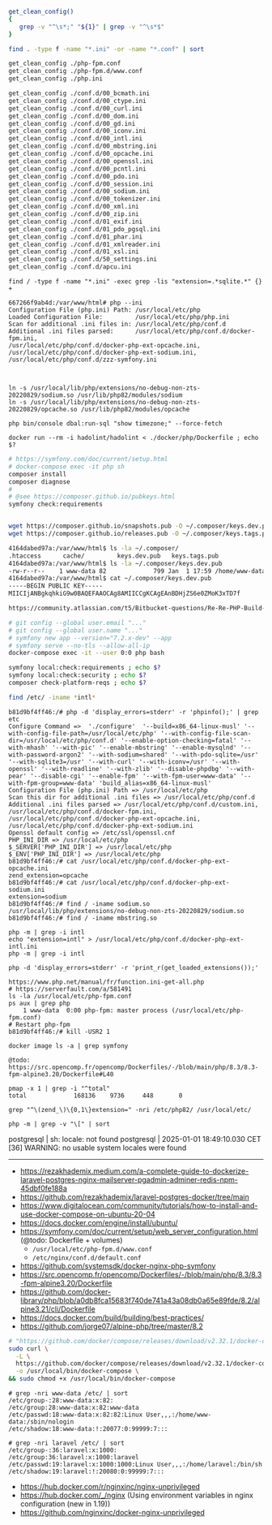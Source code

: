 ```bash
get_clean_config()
{
   grep -v "^\s*;" "${1}" | grep -v "^\s*$"
}

find . -type f -name "*.ini" -or -name "*.conf" | sort

get_clean_config ./php-fpm.conf
get_clean_config ./php-fpm.d/www.conf
get_clean_config ./php.ini

get_clean_config ./conf.d/00_bcmath.ini
get_clean_config ./conf.d/00_ctype.ini
get_clean_config ./conf.d/00_curl.ini
get_clean_config ./conf.d/00_dom.ini
get_clean_config ./conf.d/00_gd.ini
get_clean_config ./conf.d/00_iconv.ini
get_clean_config ./conf.d/00_intl.ini
get_clean_config ./conf.d/00_mbstring.ini
get_clean_config ./conf.d/00_opcache.ini
get_clean_config ./conf.d/00_openssl.ini
get_clean_config ./conf.d/00_pcntl.ini
get_clean_config ./conf.d/00_pdo.ini
get_clean_config ./conf.d/00_session.ini
get_clean_config ./conf.d/00_sodium.ini
get_clean_config ./conf.d/00_tokenizer.ini
get_clean_config ./conf.d/00_xml.ini
get_clean_config ./conf.d/00_zip.ini
get_clean_config ./conf.d/01_exif.ini
get_clean_config ./conf.d/01_pdo_pgsql.ini
get_clean_config ./conf.d/01_phar.ini
get_clean_config ./conf.d/01_xmlreader.ini
get_clean_config ./conf.d/01_xsl.ini
get_clean_config ./conf.d/50_settings.ini
get_clean_config ./conf.d/apcu.ini
```

```
find / -type f -name "*.ini" -exec grep -lis "extension=.*sqlite.*" {} +

667266f9ab4d:/var/www/html# php --ini
Configuration File (php.ini) Path: /usr/local/etc/php
Loaded Configuration File:         /usr/local/etc/php/php.ini
Scan for additional .ini files in: /usr/local/etc/php/conf.d
Additional .ini files parsed:      /usr/local/etc/php/conf.d/docker-fpm.ini,
/usr/local/etc/php/conf.d/docker-php-ext-opcache.ini,
/usr/local/etc/php/conf.d/docker-php-ext-sodium.ini,
/usr/local/etc/php/conf.d/zzz-symfony.ini



ln -s /usr/local/lib/php/extensions/no-debug-non-zts-20220829/sodium.so /usr/lib/php82/modules/sodium
ln -s /usr/local/lib/php/extensions/no-debug-non-zts-20220829/opcache.so /usr/lib/php82/modules/opcache
```

```
php bin/console dbal:run-sql "show timezone;" --force-fetch
```

```
docker run --rm -i hadolint/hadolint < ./docker/php/Dockerfile ; echo $?
```

```bash
# https://symfony.com/doc/current/setup.html
# docker-compose exec -it php sh
composer install
composer diagnose
#
# @see https://composer.github.io/pubkeys.html
symfony check:requirements


wget https://composer.github.io/snapshots.pub -O ~/.composer/keys.dev.pub -q
wget https://composer.github.io/releases.pub -O ~/.composer/keys.tags.pub -q

4164dabed97a:/var/www/html$ ls -la ~/.composer/
.htaccess      cache/         keys.dev.pub   keys.tags.pub  
4164dabed97a:/var/www/html$ ls -la ~/.composer/keys.dev.pub
-rw-r--r--    1 www-data 82             799 Jan  1 17:59 /home/www-data/.composer/keys.dev.pub
4164dabed97a:/var/www/html$ cat ~/.composer/keys.dev.pub
-----BEGIN PUBLIC KEY-----
MIICIjANBgkqhkiG9w0BAQEFAAOCAg8AMIICCgKCAgEAnBDHjZS6e0ZMoK3xTD7f

https://community.atlassian.com/t5/Bitbucket-questions/Re-Re-PHP-Build-Pipeline-Composer-Diagnose-Checking-p/qaq-p/2367138/comment-id/93969#M93969

# git config --global user.email "..."
# git config --global user.name "..."
# symfony new app --version="7.2.x-dev" --app
# symfony serve --no-tls --allow-all-ip
docker-compose exec -it --user 0:0 php bash

symfony local:check:requirements ; echo $?
symfony local:check:security ; echo $?
composer check-platform-reqs ; echo $?

find /etc/ -iname *intl*
```

```
b81d9bf4ff46:/# php -d 'display_errors=stderr' -r 'phpinfo();' | grep etc
Configure Command =>  './configure'  '--build=x86_64-linux-musl' '--with-config-file-path=/usr/local/etc/php' '--with-config-file-scan-dir=/usr/local/etc/php/conf.d' '--enable-option-checking=fatal' '--with-mhash' '--with-pic' '--enable-mbstring' '--enable-mysqlnd' '--with-password-argon2' '--with-sodium=shared' '--with-pdo-sqlite=/usr' '--with-sqlite3=/usr' '--with-curl' '--with-iconv=/usr' '--with-openssl' '--with-readline' '--with-zlib' '--disable-phpdbg' '--with-pear' '--disable-cgi' '--enable-fpm' '--with-fpm-user=www-data' '--with-fpm-group=www-data' 'build_alias=x86_64-linux-musl'
Configuration File (php.ini) Path => /usr/local/etc/php
Scan this dir for additional .ini files => /usr/local/etc/php/conf.d
Additional .ini files parsed => /usr/local/etc/php/conf.d/custom.ini,
/usr/local/etc/php/conf.d/docker-fpm.ini,
/usr/local/etc/php/conf.d/docker-php-ext-opcache.ini,
/usr/local/etc/php/conf.d/docker-php-ext-sodium.ini
Openssl default config => /etc/ssl/openssl.cnf
PHP_INI_DIR => /usr/local/etc/php
$_SERVER['PHP_INI_DIR'] => /usr/local/etc/php
$_ENV['PHP_INI_DIR'] => /usr/local/etc/php
b81d9bf4ff46:/# cat /usr/local/etc/php/conf.d/docker-php-ext-opcache.ini
zend_extension=opcache
b81d9bf4ff46:/# cat /usr/local/etc/php/conf.d/docker-php-ext-sodium.ini
extension=sodium
b81d9bf4ff46:/# find / -iname sodium.so
/usr/local/lib/php/extensions/no-debug-non-zts-20220829/sodium.so
b81d9bf4ff46:/# find / -iname mbstring.so
```

```
php -m | grep -i intl
echo "extension=intl" > /usr/local/etc/php/conf.d/docker-php-ext-intl.ini
php -m | grep -i intl

php -d 'display_errors=stderr' -r 'print_r(get_loaded_extensions());'

https://www.php.net/manual/fr/function.ini-get-all.php
# https://serverfault.com/a/581491
ls -la /usr/local/etc/php-fpm.conf
ps aux | grep php
    1 www-data  0:00 php-fpm: master process (/usr/local/etc/php-fpm.conf)
# Restart php-fpm
b81d9bf4ff46:/# kill -USR2 1

docker image ls -a | grep symfony

@todo: https://src.opencomp.fr/opencomp/Dockerfiles/-/blob/main/php/8.3/8.3-fpm-alpine3.20/Dockerfile#L40

pmap -x 1 | grep -i "^total"
total             168136    9736     448       0

grep "^\(zend_\)\{0,1\}extension=" -nri /etc/php82/ /usr/local/etc/

php -m | grep -v "\[" | sort
```

postgresql  | sh: locale: not found
postgresql  | 2025-01-01 18:49:10.030 CET [36] WARNING:  no usable system locales were found


---

- https://rezakhademix.medium.com/a-complete-guide-to-dockerize-laravel-postgres-nginx-mailserver-pgadmin-adminer-redis-npm-45dbf0fe188a
- https://github.com/rezakhademix/laravel-postgres-docker/tree/main
- https://www.digitalocean.com/community/tutorials/how-to-install-and-use-docker-compose-on-ubuntu-20-04
- https://docs.docker.com/engine/install/ubuntu/
- https://symfony.com/doc/current/setup/web_server_configuration.html (@todo: Dockerfile + volumes)
  - `/usr/local/etc/php-fpm.d/www.conf`
  - `/etc/nginx/conf.d/default.conf`
- https://github.com/systemsdk/docker-nginx-php-symfony
- https://src.opencomp.fr/opencomp/Dockerfiles/-/blob/main/php/8.3/8.3-fpm-alpine3.20/Dockerfile
- https://github.com/docker-library/php/blob/a0db8fca15683f740de741a43a08db0a65e89fde/8.2/alpine3.21/cli/Dockerfile
- https://docs.docker.com/build/building/best-practices/
- https://github.com/jorge07/alpine-php/tree/master/8.2

```bash
# "https://github.com/docker/compose/releases/download/v2.32.1/docker-compose-$(uname -s)-$(uname -m)" \
sudo curl \
  -L \
  https://github.com/docker/compose/releases/download/v2.32.1/docker-compose-linux-x86_64 \
  -o /usr/local/bin/docker-compose \
&& sudo chmod +x /usr/local/bin/docker-compose
```

```
# grep -nri www-data /etc/ | sort
/etc/group-:28:www-data:x:82:
/etc/group:28:www-data:x:82:www-data
/etc/passwd:18:www-data:x:82:82:Linux User,,,:/home/www-data:/sbin/nologin
/etc/shadow:18:www-data:!:20077:0:99999:7:::
```

```
# grep -nri laravel /etc/ | sort
/etc/group-:36:laravel:x:1000:
/etc/group:36:laravel:x:1000:laravel
/etc/passwd:19:laravel:x:1000:1000:Linux User,,,:/home/laravel:/bin/sh
/etc/shadow:19:laravel:!:20080:0:99999:7:::
```

- https://hub.docker.com/r/nginxinc/nginx-unprivileged
- https://hub.docker.com/_/nginx (Using environment variables in nginx configuration (new in 1.19))
- https://github.com/nginxinc/docker-nginx-unprivileged
